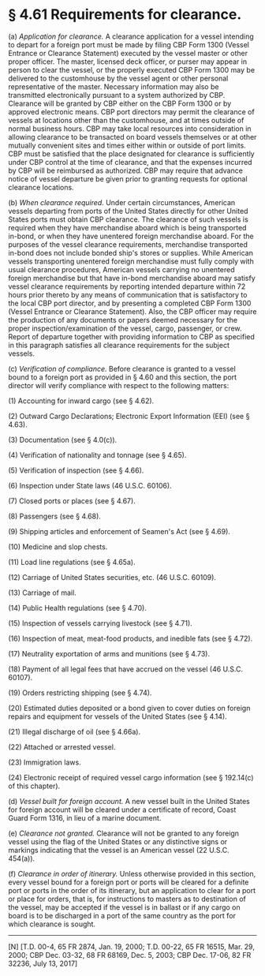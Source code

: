 # § 4.61   Requirements for clearance.

(a) *Application for clearance.* A clearance application for a vessel intending to depart for a foreign port must be made by filing CBP Form 1300 (Vessel Entrance or Clearance Statement) executed by the vessel master or other proper officer. The master, licensed deck officer, or purser may appear in person to clear the vessel, or the properly executed CBP Form 1300 may be delivered to the customhouse by the vessel agent or other personal representative of the master. Necessary information may also be transmitted electronically pursuant to a system authorized by CBP. Clearance will be granted by CBP either on the CBP Form 1300 or by approved electronic means. CBP port directors may permit the clearance of vessels at locations other than the customhouse, and at times outside of normal business hours. CBP may take local resources into consideration in allowing clearance to be transacted on board vessels themselves or at other mutually convenient sites and times either within or outside of port limits. CBP must be satisfied that the place designated for clearance is sufficiently under CBP control at the time of clearance, and that the expenses incurred by CBP will be reimbursed as authorized. CBP may require that advance notice of vessel departure be given prior to granting requests for optional clearance locations. 


(b) *When clearance required.* Under certain circumstances, American vessels departing from ports of the United States directly for other United States ports must obtain CBP clearance. The clearance of such vessels is required when they have merchandise aboard which is being transported in-bond, or when they have unentered foreign merchandise aboard. For the purposes of the vessel clearance requirements, merchandise transported in-bond does not include bonded ship's stores or supplies. While American vessels transporting unentered foreign merchandise must fully comply with usual clearance procedures, American vessels carrying no unentered foreign merchandise but that have in-bond merchandise aboard may satisfy vessel clearance requirements by reporting intended departure within 72 hours prior thereto by any means of communication that is satisfactory to the local CBP port director, and by presenting a completed CBP Form 1300 (Vessel Entrance or Clearance Statement). Also, the CBP officer may require the production of any documents or papers deemed necessary for the proper inspection/examination of the vessel, cargo, passenger, or crew. Report of departure together with providing information to CBP as specified in this paragraph satisfies all clearance requirements for the subject vessels. 


(c) *Verification of compliance.* Before clearance is granted to a vessel bound to a foreign port as provided in § 4.60 and this section, the port director will verify compliance with respect to the following matters: 


(1) Accounting for inward cargo (see § 4.62). 


(2) Outward Cargo Declarations; Electronic Export Information (EEI) (see § 4.63).


(3) Documentation (see § 4.0(c)). 


(4) Verification of nationality and tonnage (see § 4.65). 


(5) Verification of inspection (see § 4.66). 


(6) Inspection under State laws (46 U.S.C. 60106). 


(7) Closed ports or places (see § 4.67). 


(8) Passengers (see § 4.68). 


(9) Shipping articles and enforcement of Seamen's Act (see § 4.69). 


(10) Medicine and slop chests. 


(11) Load line regulations (see § 4.65a). 


(12) Carriage of United States securities, etc. (46 U.S.C. 60109). 


(13) Carriage of mail. 


(14) Public Health regulations (see § 4.70). 


(15) Inspection of vessels carrying livestock (see § 4.71). 


(16) Inspection of meat, meat-food products, and inedible fats (see § 4.72). 


(17) Neutrality exportation of arms and munitions (see § 4.73). 


(18) Payment of all legal fees that have accrued on the vessel (46 U.S.C. 60107).

(19) Orders restricting shipping (see § 4.74). 


(20) Estimated duties deposited or a bond given to cover duties on foreign repairs and equipment for vessels of the United States (see § 4.14). 


(21) Illegal discharge of oil (see § 4.66a). 


(22) Attached or arrested vessel. 


(23) Immigration laws. 


(24) Electronic receipt of required vessel cargo information (see § 192.14(c) of this chapter). 


(d) *Vessel built for foreign account.* A new vessel built in the United States for foreign account will be cleared under a certificate of record, Coast Guard Form 1316, in lieu of a marine document. 


(e) *Clearance not granted.* Clearance will not be granted to any foreign vessel using the flag of the United States or any distinctive signs or markings indicating that the vessel is an American vessel (22 U.S.C. 454(a)). 


(f) *Clearance in order of itinerary.* Unless otherwise provided in this section, every vessel bound for a foreign port or ports will be cleared for a definite port or ports in the order of its itinerary, but an application to clear for a port or place for orders, that is, for instructions to masters as to destination of the vessel, may be accepted if the vessel is in ballast or if any cargo on board is to be discharged in a port of the same country as the port for which clearance is sought.



---

[N] [T.D. 00-4, 65 FR 2874, Jan. 19, 2000; T.D. 00-22, 65 FR 16515, Mar. 29, 2000; CBP Dec. 03-32, 68 FR 68169, Dec. 5, 2003; CBP Dec. 17-06, 82 FR 32236, July 13, 2017]




